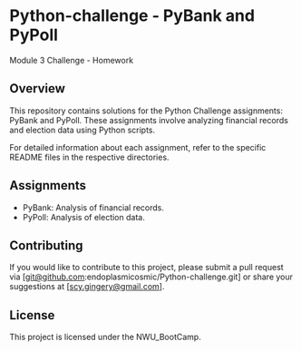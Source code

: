 # Python-challenge - PyBank and PyPoll
Module 3 Challenge - Homework

## Overview

This repository contains solutions for the Python Challenge assignments: PyBank and PyPoll. These assignments involve analyzing financial records and election data using Python scripts.

For detailed information about each assignment, refer to the specific README files in the respective directories.

## Assignments

- PyBank: Analysis of financial records.
- PyPoll: Analysis of election data.

## Contributing
If you would like to contribute to this project, please submit a pull request via [git@github.com:endoplasmicosmic/Python-challenge.git] or share your suggestions at [scy.gingery@gmail.com].

## License

This project is licensed under the NWU_BootCamp.

